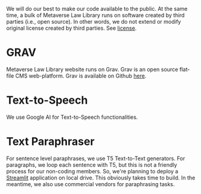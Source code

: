 We will do our best to make our code available to the public. At the same time, a bulk of Metaverse Law Library runs on software created by third parties (i.e., open source). In other words, we do not extend or modify original license created by third parties. See <a href="https://github.com/metaverselaw/lawlib/blob/main/LICENSE">license</a>.

# GRAV
Metaverse Law Library website runs on Grav. Grav is an open source flat-file CMS web-platform. Grav is available on Github <a href="https://github.com/getgrav/grav" target="_blank">here</a>.

# Text-to-Speech
We use Google AI for Text-to-Speech functionalities.

# Text Paraphraser
For sentence level paraphrases, we use T5 Text-to-Text generators. For paragraphs, we loop each sentence with T5, but this is not a friendly process for our non-coding members. So, we're planning to deploy a <a href="https://streamlit.io" target="_blank">Streamlit</a> application on local drive. This obviously takes time to build. In the meantime, we also use commercial vendors for paraphrasing tasks.
